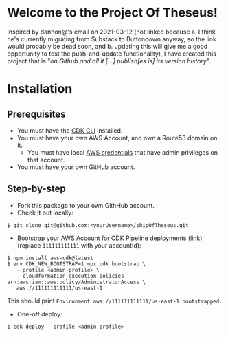 # Welcome to the Project Of Theseus!

Inspired by danhon@'s email on 2021-03-12 (not linked because a. I think he's currently
migrating from Substack to Buttondown anyway, so the link would probably be dead soon,
and b. updating this will give me a good opportunity to test the push-and-update functionality),
I have created this project that is "_on Github and all it [...] publish[es is] its version history_".

# Installation

## Prerequisites

* You must have the [CDK CLI](https://aws.amazon.com/cdk/) installed.
* You must have your own AWS Account, and own a Route53 domain on it.
  * You must have local [AWS credentials](https://docs.aws.amazon.com/cli/latest/userguide/cli-configure-files.html) 
      that have admin privileges on that account. 
* You must have your own GitHub account.

## Step-by-step

* Fork this package to your own GithHub account.
* Check it out locally:
```
$ git clone git@github.com:<yourUsername>/shipOfTheseus.git
```
* Bootstrap your AWS Account for CDK Pipeline deployments ([link](https://docs.aws.amazon.com/cdk/api/latest/docs/pipelines-readme.html#cdk-environment-bootstrapping))
    (replace `111111111111` with your accountId):
 ```
$ npm install aws-cdk@latest
$ env CDK_NEW_BOOTSTRAP=1 npx cdk bootstrap \
    --profile <admin-profile> \
    --cloudformation-execution-policies arn:aws:iam::aws:policy/AdministratorAccess \
    aws://111111111111/us-east-1
```
This should print `Environment aws://111111111111/us-east-1 bootstrapped.`
* One-off deploy:
```
$ cdk deploy --profile <admin-profile>
```